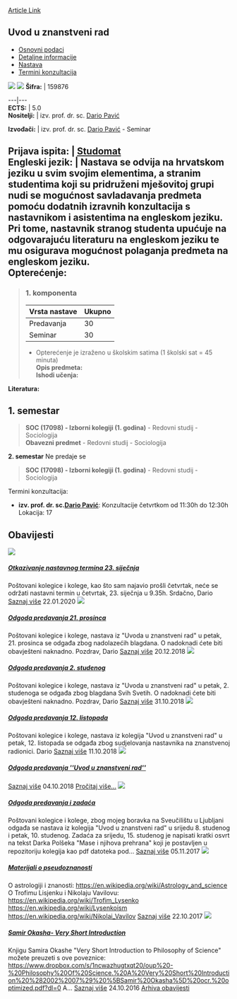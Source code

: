 [Article Link](https://www.fhs.hr/predmet/uuzr_c)

## Uvod u znanstveni rad
  * [Osnovni podaci](https://www.fhs.hr/predmet/uuzr_c#v1id-904887_720546_1_0 "Osnovni podaci")
  * [Detaljne informacije](https://www.fhs.hr/predmet/uuzr_c#v1id-904887_720546_1_1 "Detaljne informacije")
  * [Nastava](https://www.fhs.hr/predmet/uuzr_c#v1id-904887_720546_1_2 "Nastava")
  * [Termini konzultacija](https://www.fhs.hr/predmet/uuzr_c#v1id-904887_720546_1_3 "Termini konzultacija")


[![](https://www.fhs.hr/img/flags/gif/hr.gif)](https://www.fhs.hr/predmet/uuzr_c) [![](https://www.fhs.hr/img/flags/gif/gb.gif)](https://www.fhs.hr/en/course/itsw_a)
**Šifra:** |  159876  
  
---|---  
**ECTS:** |  5.0   
**Nositelji:** |  izv. prof. dr. sc. [Dario Pavić](https://www.fhs.hr/djelatnik/dario.pavic)   
  
**Izvođači:** |  izv. prof. dr. sc. [Dario Pavić](https://www.fhs.hr/djelatnik/dario.pavic) - Seminar  
  
**Prijava ispita:** |  [Studomat](http://www.isvu.hr/studomat)  
**Engleski jezik:** |  Nastava se odvija na hrvatskom jeziku u svim svojim elementima, a stranim studentima koji su pridruženi mješovitoj grupi nudi se mogućnost savladavanja predmeta pomoću dodatnih izravnih konzultacija s nastavnikom i asistentima na engleskom jeziku. Pri tome, nastavnik stranog studenta upućuje na odgovarajuću literaturu na engleskom jeziku te mu osigurava mogućnost polaganja predmeta na engleskom jeziku.   
**Opterećenje:**  
---  
> ### 1. komponenta
> | Vrsta nastave | Ukupno  
> ---|---  
> Predavanja | 30  
> Seminar | 30  
> * Opterećenje je izraženo u školskim satima (1 školski sat = 45 minuta)   
**Opis predmeta:**  
> **Ishodi učenja:**  

  
**Literatura:**  

  
**1. semestar**  
---  
> **SOC (17098) - Izborni kolegiji (1. godina)** - Redovni studij - Sociologija  
>  **Obavezni predmet** - Redovni studij - Sociologija  
>   
  
**2. semestar** Ne predaje se  
> **SOC (17098) - Izborni kolegiji (1. godina)** - Redovni studij - Sociologija  
>   
Termini konzultacija: 
  * **izv. prof. dr. sc.[Dario Pavić](https://www.fhs.hr/djelatnik/dario.pavic)**: 
Konzultacije četvrtkom od 11:30h do 12:30h
Lokacija: 17 


## Obavijesti
[ ![](https://www.fhs.hr/_pub/themes_static/hrstud2024/default/img/default_news.jpg) ](https://www.fhs.hr/predmet/uuzr_c?@=219vg#news_111274)
#####  [Otkazivanje nastavnog termina 23. siječnja](https://www.fhs.hr/predmet/uuzr_c?@=219vg#news_111274)
Poštovani kolegice i kolege, kao što sam najavio prošli četvrtak, neće se održati nastavni termin u četvrtak, 23. siječnja u 9.35h. Srdačno, Dario 
[Saznaj više](https://www.fhs.hr/predmet/uuzr_c?@=219vg#news_111274)
22.01.2020
[ ![](https://www.fhs.hr/_pub/themes_static/hrstud2024/default/img/default_news.jpg) ](https://www.fhs.hr/predmet/uuzr_c?@=216lf#news_111274)
#####  [Odgoda predavanja 21. prosinca](https://www.fhs.hr/predmet/uuzr_c?@=216lf#news_111274)
Poštovani kolegice i kolege, nastava iz "Uvoda u znanstveni rad" u petak, 21. prosinca se odgađa zbog nadolazećih blagdana. O nadoknadi ćete biti obavješteni naknadno. Pozdrav, Dario 
[Saznaj više](https://www.fhs.hr/predmet/uuzr_c?@=216lf#news_111274)
20.12.2018
[ ![](https://www.fhs.hr/_pub/themes_static/hrstud2024/default/img/default_news.jpg) ](https://www.fhs.hr/predmet/uuzr_c?@=2164o#news_111274)
#####  [Odgoda predavanja 2. studenog](https://www.fhs.hr/predmet/uuzr_c?@=2164o#news_111274)
Poštovani kolegice i kolege, nastava iz "Uvoda u znanstveni rad" u petak, 2. studenoga se odgađa zbog blagdana Svih Svetih. O nadoknadi ćete biti obavješteni naknadno. Pozdrav, Dario 
[Saznaj više](https://www.fhs.hr/predmet/uuzr_c?@=2164o#news_111274)
31.10.2018
[ ![](https://www.fhs.hr/_pub/themes_static/hrstud2024/default/img/default_news.jpg) ](https://www.fhs.hr/predmet/uuzr_c?@=215xh#news_111274)
#####  [Odgoda predavanja 12. listopada](https://www.fhs.hr/predmet/uuzr_c?@=215xh#news_111274)
Poštovani kolegice i kolege, nastava iz kolegija "Uvod u znanstveni rad" u petak, 12. listopada se odgađa zbog sudjelovanja nastavnika na znanstvenoj radionici. Dario 
[Saznaj više](https://www.fhs.hr/predmet/uuzr_c?@=215xh#news_111274)
11.10.2018
[ ![](https://www.fhs.hr/_pub/themes_static/hrstud2024/default/img/default_news.jpg) ](https://www.fhs.hr/predmet/uuzr_c?@=215u8#news_111274)
#####  [Odgoda predavanja ''Uvod u znanstveni rad''](https://www.fhs.hr/predmet/uuzr_c?@=215u8#news_111274)
[Saznaj više](https://www.fhs.hr/predmet/uuzr_c?@=215u8#news_111274)
04.10.2018
[Pročitaj više...](https://www.fhs.hr/predmet/uuzr_c?@=215u8#news_111274 "Pročitaj obavijest: Odgoda predavanja ''Uvod u znanstveni rad''")
[ ![](https://www.fhs.hr/_pub/themes_static/hrstud2024/default/img/default_news.jpg) ](https://www.fhs.hr/predmet/uuzr_c?@=20xxx#news_111274)
#####  [Odgoda predavanja i zadaća](https://www.fhs.hr/predmet/uuzr_c?@=20xxx#news_111274)
Poštovani kolegice i kolege, zbog mojeg boravka na Sveučilištu u Ljubljani odgađa se nastava iz kolegija "Uvod u znanstveni rad" u srijedu 8. studenog i petak, 10. studenog. Zadaća za srijedu, 15. studenog je napisati kratki osvrt na tekst Darka Polšeka "Mase i njihova prehrana" koji je postavljen u repozitoriju kolegija kao pdf datoteka pod... 
[Saznaj više](https://www.fhs.hr/predmet/uuzr_c?@=20xxx#news_111274)
05.11.2017
[ ![](https://www.fhs.hr/_pub/themes_static/hrstud2024/default/img/default_news.jpg) ](https://www.fhs.hr/predmet/uuzr_c?@=20xsm#news_111274)
#####  [Materijali o pseudoznanosti](https://www.fhs.hr/predmet/uuzr_c?@=20xsm#news_111274)
O astrologiji i znanosti: https://en.wikipedia.org/wiki/Astrology_and_science O Trofimu Lisjenku i Nikolaju Vavilovu: https://en.wikipedia.org/wiki/Trofim_Lysenko https://en.wikipedia.org/wiki/Lysenkoism https://en.wikipedia.org/wiki/Nikolai_Vavilov 
[Saznaj više](https://www.fhs.hr/predmet/uuzr_c?@=20xsm#news_111274)
22.10.2017
[ ![](https://www.fhs.hr/_pub/themes_static/hrstud2024/default/img/default_news.jpg) ](https://www.fhs.hr/predmet/uuzr_c?@=20uvx#news_111274)
#####  [Samir Okasha- Very Short Introduction](https://www.fhs.hr/predmet/uuzr_c?@=20uvx#news_111274)
Knjigu Samira Okashe "Very Short Introduction to Philosophy of Science" možete preuzeti s ove poveznice: https://www.dropbox.com/s/1ncwazhugtxqt20/oup%20-%20Philosophy%20Of%20Science.%20A%20Very%20Short%20Introduction%20%282002%2007%29%20%5BSamir%20Okasha%5D%20ocr.%20optimized.pdf?dl=0 A... 
[Saznaj više](https://www.fhs.hr/predmet/uuzr_c?@=20uvx#news_111274)
24.10.2016
[Arhiva obavijesti](https://www.fhs.hr/predmet/uuzr_c?@=20ueg#news_111274 "Arhiva obavijesti")
